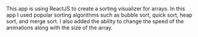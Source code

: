This app is using ReactJS to create a sorting visualizer for arrays. In this app I used popular sorting algorithms such as bubble sort, quick sort, heap sort, and merge sort. I also added the ability to change the speed of the animations along with the size of the array.
